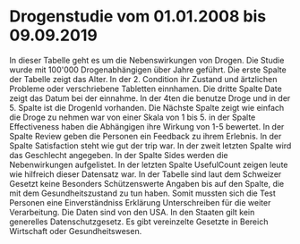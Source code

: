 # Drogenstudie vom 01.01.2008  bis 09.09.2019
In dieser Tabelle geht es um die Nebenswirkungen von Drogen. Die Studie wurde mit 100'000 Drogenabhängigen über Jahre geführt. Die erste Spalte der Tabelle zeigt das Alter. In der 2. Condition ihr Zustand und ärtzlichen Probleme oder verschriebene Tabletten einnhamen. Die dritte Spalte Date zeigt das Datum bei der einnahme. In der 4ten die benutze Droge und in der 5. Spalte ist die DrogenId vorhanden. Die Nächste Spalte zeigt wie einfach die Droge zu nehmen war von einer Skala von 1 bis 5. in der Spalte Effectiveness haben die Abhängigen ihre Wirkung von 1-5 bewertet. In der Spalte Review geben die Personen ein Feedback zu ihrem Erlebnis. In der Spalte Satisfaction steht wie gut der trip war. In der zweit letzten Spalte wird das Geschlecht angegeben. In der Spalte Sides werden die Nebenwirkungen aufgelistet. In der letzten Spalte UsefulCount zeigen leute wie hilfreich dieser Datensatz war.
In der Tabelle sind laut dem Schweizer Gesetzt keine Besonders Schützenswerte Angaben bis auf den Spalte, die mit dem Gesundheitszustand zu tun haben. Somit mussten sich die Test Personen eine Einverständniss Erklärung Unterschreiben für die weiter Verarbeitung.
Die Daten sind von den USA. In den Staaten gilt kein generelles Datenschutzgesetz. Es gibt vereinzelte Gesetzte in Bereich Wirtschaft oder Gesundheitswesen.
